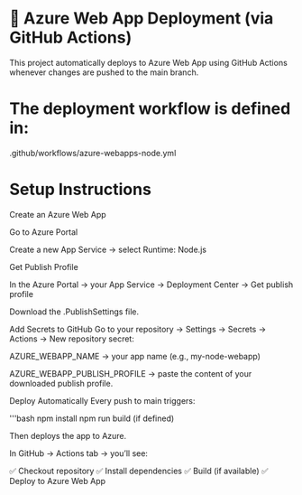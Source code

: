 # 🚀 Azure Web App Deployment (via GitHub Actions)

This project automatically deploys to Azure Web App using GitHub Actions whenever changes are pushed to the main branch.


# The deployment workflow is defined in:

.github/workflows/azure-webapps-node.yml

#  Setup Instructions

Create an Azure Web App

Go to Azure Portal

Create a new App Service → select Runtime: Node.js

Get Publish Profile

In the Azure Portal → your App Service → Deployment Center → Get publish profile

Download the .PublishSettings file.

Add Secrets to GitHub
Go to your repository → Settings → Secrets → Actions → New repository secret:

AZURE_WEBAPP_NAME → your app name (e.g., my-node-webapp)

AZURE_WEBAPP_PUBLISH_PROFILE → paste the content of your downloaded publish profile.

Deploy Automatically
Every push to main triggers:

'''bash
npm install
npm run build (if defined)


Then deploys the app to Azure.



In GitHub → Actions tab → you’ll see:

✅ Checkout repository
✅ Install dependencies
✅ Build (if available)
✅ Deploy to Azure Web App
